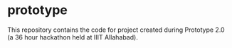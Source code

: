 # prototype
This repository contains the code for project created during Prototype 2.0 (a 36 hour hackathon held at IIIT Allahabad).
